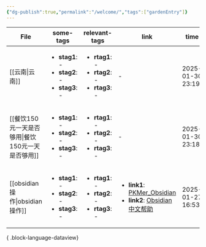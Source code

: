 ```yaml
---
{"dg-publish":true,"permalink":"/welcome/","tags":["gardenEntry"]}
---
```



| File                              | some-tags                                                                            | relevant-tags                                                                        | link                                                                                                                                                                          | time             |
| --------------------------------- | ------------------------------------------------------------------------------------ | ------------------------------------------------------------------------------------ | ----------------------------------------------------------------------------------------------------------------------------------------------------------------------------- | ---------------- |
| [[云南\|云南]]                     | <ul><li><b>stag1</b>: \-</li><li><b>stag2</b>: \-</li><li><b>stag3</b>: \-</li></ul> | <ul><li><b>rtag1</b>: \-</li><li><b>rtag2</b>: \-</li><li><b>rtag3</b>: \-</li></ul> | \-                                                                                                                                                                            | 2025-01-30 23:19 |
| [[餐饮150元一天是否够用\|餐饮150元一天是否够用]] | <ul><li><b>stag1</b>: \-</li><li><b>stag2</b>: \-</li><li><b>stag3</b>: \-</li></ul> | <ul><li><b>rtag1</b>: \-</li><li><b>rtag2</b>: \-</li><li><b>rtag3</b>: \-</li></ul> | \-                                                                                                                                                                            | 2025-01-30 23:18 |
| [[obsidian操作\|obsidian操作]]     | <ul><li><b>stag1</b>: \-</li><li><b>stag2</b>: \-</li><li><b>stag3</b>: \-</li></ul> | <ul><li><b>rtag1</b>: \-</li><li><b>rtag2</b>: \-</li><li><b>rtag3</b>: \-</li></ul> | <ul><li><b>link1</b>: [PKMer_Obsidian](https://pkmer.cn/Pkmer-Docs/10-obsidian/obsidian/)</li><li><b>link2</b>: [Obsidian中文帮助](https://publish.obsidian.md/help-zh)</li></ul> | 2025-01-27 16:53 |

{ .block-language-dataview}


